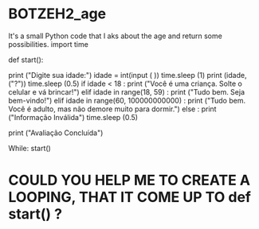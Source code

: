 # BOTZEH2_age
It's a small Python code that I aks about the age and return some possibilities.
import time

def start():
    
print ("Digite sua idade:")
idade = int(input ( ))
time.sleep (1)
print (idade,("?"))
time.sleep (0.5)
if idade < 18 :
    print ("Você é uma criança. Solte o celular e vá brincar!")
elif idade in range(18, 59) :
    print ("Tudo bem. Seja bem-vindo!")
elif idade in range(60, 100000000000) :
    print ("Tudo bem. Você é adulto, mas não demore muito para dormir.")
else :
    print ("Informação Inválida")
time.sleep (0.5)

print ("Avaliação Concluída")
    
While:
    start()

# COULD YOU HELP ME TO CREATE A LOOPING, THAT IT COME UP TO def start() ?
